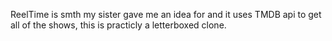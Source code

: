 ReelTime is smth my sister gave me an idea for and it uses TMDB api to get all of the shows, this is practicly a letterboxed clone.
